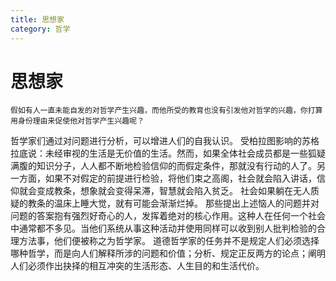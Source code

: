 ```yaml
---
title: 思想家
category: 哲学
---
```


# 思想家

` 假如有人一直未能自发的对哲学产生兴趣，而他所受的教育也没有引发他对哲学的兴趣，你打算用身份理由来促使他对哲学产生兴趣呢？
`

哲学家们通过对问题进行分析，可以增进人们的自我认识。
受柏拉图影响的苏格拉底说：未经审视的生活是无价值的生活。然而，如果全体社会成员都是一些狐疑满腹的知识分子，人人都不断地检验信仰的而假定条件，那就没有行动的人了。另一方面，如果不对假定的前提进行检验，将他们束之高阁，社会就会陷入讲话，信仰就会变成教条，想象就会变得呆滞，智慧就会陷入贫乏。
社会如果躺在无人质疑的教条的温床上睡大觉，就有可能会渐渐烂掉。
那些提出上述恼人的问题并对问题的答案抱有强烈好奇心的人，发挥着绝对的核心作用。这种人在任何一个社会中通常都不多见。当他们系统从事这种活动并使用同样可以收到别人批判检验的合理方法事，他们便被称之为哲学家。
道德哲学家的任务并不是规定人们必须选择哪种哲学，而是向人们解释所涉的问题和价值；分析、规定正反两方的论点；阐明人们必须作出抉择的相互冲突的生活形态、人生目的和生活代价。


